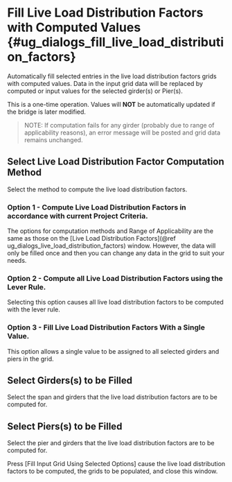 Fill Live Load Distribution Factors with Computed Values {#ug_dialogs_fill_live_load_distribution_factors}
==============================================
Automatically fill selected entries in the live load distribution factors grids with computed values. Data in the input grid data will be replaced by computed or input values for the selected girder(s) or Pier(s).

This is a one-time operation. Values will **NOT** be automatically updated if the bridge is later modified.

> NOTE: If computation fails for any girder (probably due to range of applicability reasons), an error message will be posted and grid data remains unchanged.

Select Live Load Distribution Factor Computation Method
-------------------------------------------------------
Select the method to compute the live load distribution factors. 

### Option 1 - Compute Live Load Distribution Factors in accordance with current Project Criteria. ###
The options for computation methods and Range of Applicability are the same as those on the [Live Load Distribution Factors](@ref ug_dialogs_live_load_distribution_factors) window. However, the data will only be filled once and then you can change any data in the grid to suit your needs.

### Option 2 - Compute all Live Load Distribution Factors using the Lever Rule. ###
Selecting this option causes all live load distribution factors to be computed with the lever rule.

### Option 3 - Fill Live Load Distribution Factors With a Single Value. ###
This option allows a single value to be assigned to all selected girders and piers in the grid.

Select Girders(s) to be Filled
-------------------------------
Select the span and girders that the live load distribution factors are to be computed for.

Select Piers(s) to be Filled
-------------------------------
Select the pier and girders that the live load distribution factors are to be computed for.


Press [Fill Input Grid Using Selected Options] cause the live load distribution factors to be computed, the grids to be populated, and close this window.

